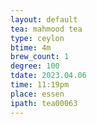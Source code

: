 ```yaml
---
layout: default
tea: mahmood tea
type: ceylon
btime: 4m
brew_count: 1
degree: 100
tdate: 2023.04.06
time: 11:19pm
place: essen
ipath: tea00063
---
```

